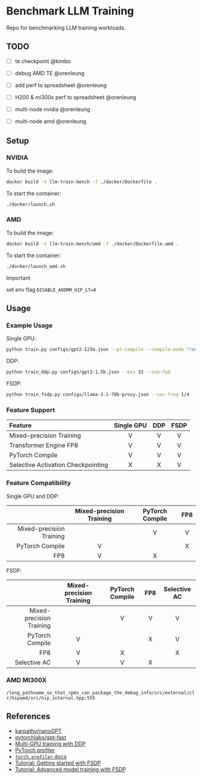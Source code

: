 # Benchmark LLM Training

Repo for benchmarking LLM training workloads.


## TODO
- [ ] te.checkpoint @kimbo
- [ ] debug AMD TE @orenleung
- [ ] add perf to spreadsheet @orenleung
- [ ] H200 & mi300x perf to spreadsheet @orenleung
- [ ] multi-node nvidia @orenleung
- [ ] multi-node amd @orenleung


## Setup

### NVIDIA

To build the image:
```bash
docker build -t llm-train-bench -f ./docker/Dockerfile .
```

To start the container:
```bash
./docker/launch.sh
```

### AMD
To build the image:
```bash
docker build -t llm-train-bench/amd -f ./docker/Dockerfile.amd .
```

To start the container:
```bash
./docker/launch_amd.sh
```

> [!IMPORTANT]
> set env flag `DISABLE_ADDMM_HIP_LT=0`


## Usage

### Example Usage

Single GPU:
```bash
python train.py configs/gpt2-125m.json --pt-compile --compile-mode "reduce-overhead"
```

DDP:
```bash
python train_ddp.py configs/gpt2-1.5b.json --bsz 32 --use-fp8
```

FSDP:
```bash
python train_fsdp.py configs/llama-3.1-70b-proxy.json --sac-freq 1/4
```

### Feature Support

| Feature | Single GPU | DDP | FSDP |
| :- | :-: | :-: | :-: |
| Mixed-precision Training | V | V | V |
| Transformer Engine FP8 | V | V | V |
| PyTorch Compile | V | V | V |
| Selective Activation Checkpointing | X | X | V |


### Feature Compatibility

Single GPU and DDP:

| | Mixed-precision Training | PyTorch Compile | FP8 |
| -: | :-: | :-: | :-: |
| Mixed-precision Training | | V | V |
| PyTorch Compile | V | | X |
| FP8 | V | X | |

FSDP:

| | Mixed-precision Training | PyTorch Compile | FP8 | Selective AC |
| -: | :-: | :-: | :-: | :-: |
| Mixed-precision Training | | V | V | V |
| PyTorch Compile | V | | X | V |
| FP8 | V | X | | X |
| Selective AC | V | V | X | |


### AMD MI300X

`/long_pathname_so_that_rpms_can_package_the_debug_info/src/external/clr/hipamd/src/hip_internal.hpp:555`


## References

- [karpathy/nanoGPT](https://github.com/karpathy/nanoGPT)
- [pytorchlabs/gpt-fast](https://github.com/pytorch-labs/gpt-fast/tree/main)
- [Multi-GPU training with DDP](https://pytorch.org/tutorials/beginner/ddp_series_multigpu.html)
- [PyTorch profiler](https://pytorch.org/tutorials/recipes/recipes/profiler_recipe.html)
- [`torch.profiler` docs](https://pytorch.org/docs/stable/profiler.html#torch.profiler.profile)
- [Tutorial: Getting started with FSDP](https://pytorch.org/tutorials/intermediate/FSDP_tutorial.html)
- [Tutorial: Advanced model training with FSDP](https://pytorch.org/tutorials/intermediate/FSDP_adavnced_tutorial.html)
